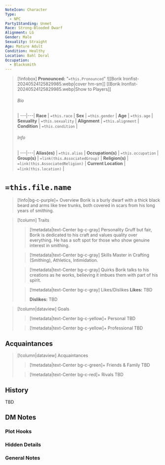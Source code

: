 ```yaml
---
NoteIcon: Character
Type:
  - NPC
Party1Standing: Unmet
Race: Strong-Blooded Dwarf
Alignment: LG
Gender: Male
Sexuality: Straight
Age: Mature Adult
Condition: Healthy
Location: Bahl Doral
Occupation:
  - Blacksmith
---
```


> [!infobox]
> **Pronounced:**  "`=this.Pronounced`"
> ![[Borik Ironfist-20240524125829985.webp|cover hm-sm]]
> [[Borik Ironfist-20240524125829985.webp|Show to Players]]
> ###### Bio
>  |
> ---|---|
> **Race** | `=this.race` |
> **Sex** | `=this.gender` |
> **Age** | `=this.age` |
> **Sexuality** | `=this.sexuality` |
> **Alignment** | `=this.alignment` |
> **Condition** | `=this.condition` |
> ###### Info
>  |
> ---|---|
> **Alias(es)** | `=this.alias` |
> **Occupation(s)** | `=this.occupation` |
> **Group(s)** | `=link(this.AssociatedGroup)` |
> **Religion(s)** | `=link(this.AssociatedReligion)` |
> **Current Location** | `=link(this.location)` |

# **`=this.file.name`**
> [!info|bg-c-purple]+ Overview
Borik is a burly dwarf with a thick black beard and arms like tree trunks, both covered in scars from his long years of smithing.

> [!column] Traits
>> [!metadata|text-Center bg-c-gray] Personality
>> Gruff but fair, Borik is dedicated to his craft and values quality over everything. He has a soft spot for those who show genuine interest in smithing.
>
>> [!metadata|text-Center bg-c-gray] Skills
>> Master in Crafting (Smithing), Athletics, Intimidation.
>
>> [!metadata|text-Center bg-c-gray] Quirks
>> Borik talks to his creations as he works, believing it imbues them with part of his spirit.
>
>> [!metadata|text-Center bg-c-gray] Likes/Dislikes
>> **Likes:** TBD
>>
>> **Dislikes:** TBD

> [!column|dataview] Goals
>> [!metadata|text-Center bg-c-yellow]+ Personal
>> TBD
>
>> [!metadata|text-Center bg-c-yellow]+ Professional
>> TBD
>

## Acquaintances
> [!column|dataview] Acquaintances
>> [!metadata|text-Center bg-c-green]+ Friends & Family
>> TBD
>
>> [!metadata|text-Center bg-c-red]+ Rivals
>> TBD
>

## History
TBD

## DM Notes
### Plot Hooks


### Hidden Details


### General Notes
